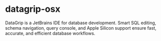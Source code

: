 # datagrip-osx
DataGrip is a JetBrains IDE for database development. Smart SQL editing, schema navigation, query console, and Apple Silicon support ensure fast, accurate, and efficient database workflows.
